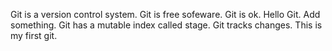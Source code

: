 Git is a version control system.
Git is free sofeware.
Git is ok.
Hello Git.
Add something.
Git has a mutable index called stage.
Git tracks changes.
This is my first git.